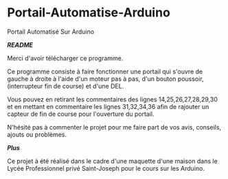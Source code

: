 # Portail-Automatise-Arduino
Portail Automatisé Sur Arduino

***README***

Merci d'avoir télécharger ce programme.

Ce programme consiste à faire fonctionner une portail qui s'ouvre de gauche à droite à l'aide d'un moteur pas à pas, d'un
bouton poussoir, (interrupteur fin de course) et d'une DEL.

Vous pouvez en retirant les commentaires des lignes 14,25,26,27,28,29,30 et en mettant en commentaire les lignes
31,32,34,36 afin de rajouter un capteur de fin de course pour l'ouverture du portail.

N'hésité pas à commenter le projet pour me faire part de vos avis, conseils, ajouts ou problèmes.


***Plus***

Ce projet à été réalisé dans le cadre d'une maquette d'une maison dans le Lycée Professionnel privé Saint-Joseph pour le cours sur les Arduino.
